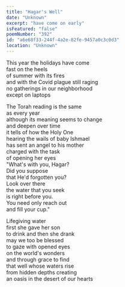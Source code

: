 ```yaml
---
title: "Hagar's Well"
date: "Unknown"
excerpt: "have come on early"
isFeatured: "false"
poemNumber: "392"
id: "a6e68f33-244f-4a2e-82fe-9457a0c3c0d3"
location: "Unknown"
---
```


This year the holidays have come  
fast on the heels  
of summer with its fires  
and with the Covid plague still raging  
no gatherings in our neighborhood  
except on laptops

The Torah reading is the same  
as every year  
although its meaning seems to change  
and deepen over time  
it tells of how the Holy One  
hearing the wails of baby Ishmael  
has sent an angel to his mother  
charged with the task  
of opening her eyes  
"What's with you, Hagar?  
Did you suppose  
that He'd forgotten you?  
Look over there  
the water that you seek  
is right before you.  
You need only reach out  
and fill your cup."

Lifegiving water  
first she gave her son  
to drink and then she drank  
may we too be blessed  
to gaze with opened eyes  
on the world's wonders  
and through grace to find  
that well whose waters rise  
from hidden depths creating  
an oasis in the desert of our hearts
